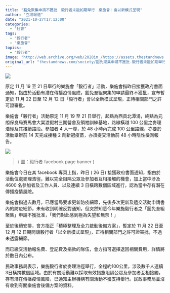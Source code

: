 ```yaml
---
title: "豁免聚集申請不獲批　毅行者未能如期舉行　樂施會：會以新模式呈現"
author: "立場報道"
date: "2021-10-27T17:12:00"
categories:
  - "社會"
tags:
  - "毅行者"
  - "樂施會"
topics:
  - "毅行者"
image: "http://web.archive.org/web/2020im_/https://assets.thestandnews.com/media/photos/%E6%A8%82%E6%96%BD%E6%9C%83link.png"
original_url: "thestandnews.com/society/豁免聚集申請不獲批-毅行者未能如期舉行-樂施會會以新模式呈現"
---
```

![](http://web.archive.org/web/2020im_/https://assets.thestandnews.com/media/photos/%E6%A8%82%E6%96%BD%E6%9C%83link.png)

原定 11 月 19 至 21 日舉行的樂施會「毅行者」活動，樂施會指昨日接獲政府書面通知，指由於活動有潛在傳播疫情風險，豁免羣組聚集的申請最終不獲批，宣布暫定於 11 月 22 日至 12 月 12 日「毅行者」會以全新模式呈現，正待相關部門之許可證審批。

樂施會「毅行者」活動原定 11 月 19 至 21 日舉行，起點為西貢北潭涌，終點為元朗保良局賽馬會大棠渡假村三期營舍及領袖訓練基地，路線橫越 100 公里之麥理浩徑及其接續路段。參加者 4 人一隊，於 48 小時內完成 100 公里路線，亦要於活動舉辦前 14 天完成接種 2 劑新冠疫苗，亦須提交活動前 48 小時陰性檢測報告。

![](http://web.archive.org/web/2020im_/https://assets.thestandnews.com/media/photos/trail_CiB0T.jpg)
> ( 圖：毅行者 facebook page banner )

樂施會今日在其 facebook 專頁上指，昨日 ( 26 日) 接獲政府書面通知，指由於活動位處麥理浩徑，難以完全阻隔公眾及參加者互相接觸的機會，加上當中涉及 4600 名參加者及工作人員、以及連續 3 日橫跨數個區域進行，認為當中存有潛在傳播疫情風險。

樂施會指過去數月，已應當局要求更新防疫細節，先後多次更新及遞交活動申請書內的防疫細節，未有收到明確反對通知，但突然知悉今年樂施毅行者之「豁免羣組聚集」申請不獲批准，「我們對此感到極為失望和無奈！」 

至於後續安排，會方指正「積極整理及全力啟動後備方案」，暫定於 11 月 22 日至 12 月 12 日期間讓毅行者「以全新模式呈現」，正待相關部門之許可證審批，不過未透露細節。

而已繳交活動報名費、登記費及捐款的隊伍，會方指可選擇退回相關費用，詳情將於數日內公布。

民政事務局表示，樂施毅行者於麥理浩徑舉行，全程約100公里，涉及數千人連續3日橫跨數個區域。由於有關活動難以採取有效措施阻隔公眾及參加者互相接觸，存有潛在傳播疫情風險，已通知主辦機構有關活動不獲支持舉行。民政事務局並沒有收到有關樂施會後備方案的資料。